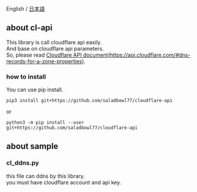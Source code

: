 English / [日本語](/README_JP.md)

## about cl-api
This library is call cloudflare api easily.  
And base on cloudflare api parameters.  
So, please read [Cloudflare API document(https://api.cloudflare.com/#dns-records-for-a-zone-properties)](https://api.cloudflare.com/#dns-records-for-a-zone-properties).

### how to install
You can use pip install.

```shell
pip3 install git+https://github.com/saladbowl77/cloudflare-api
```

or

```shell
python3 -m pip install --user git+https://github.com/saladbowl77/cloudflare-api
```

## about sample
### cl_ddns.py
this file can ddns by this library.  
you must have cloudflare account and api key.